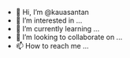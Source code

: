 - 👋 Hi, I’m @kauasantan
- 👀 I’m interested in ...
- 🌱 I’m currently learning ...
- 💞️ I’m looking to collaborate on ...
- 📫 How to reach me ...

<!---
kauasantan/kauasantan is a ✨ special ✨ repository because its `README.md` (this file) appears on your GitHub profile.
You can click the Preview link to take a look at your changes.
--->
